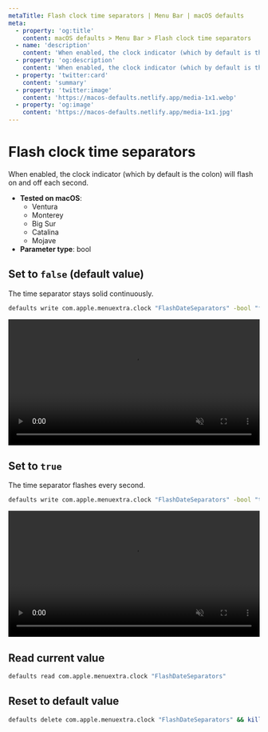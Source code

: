 ```yaml
---
metaTitle: Flash clock time separators | Menu Bar | macOS defaults
meta:
  - property: 'og:title'
    content: macOS defaults > Menu Bar > Flash clock time separators
  - name: 'description'
    content: 'When enabled, the clock indicator (which by default is the colon) will flash on and off each second.'
  - property: 'og:description'
    content: 'When enabled, the clock indicator (which by default is the colon) will flash on and off each second.'
  - property: 'twitter:card'
    content: 'summary'
  - property: 'twitter:image'
    content: 'https://macos-defaults.netlify.app/media-1x1.webp'
  - property: 'og:image'
    content: 'https://macos-defaults.netlify.app/media-1x1.jpg'
---
```


# Flash clock time separators

When enabled, the clock indicator (which by default is the colon) will flash on and off each second.

<!-- break lists -->

- **Tested on macOS**:
  - Ventura
  - Monterey
  - Big Sur
  - Catalina
  - Mojave
- **Parameter type**: bool

## Set to `false` (default value)

The time separator stays solid continuously.

```bash
defaults write com.apple.menuextra.clock "FlashDateSeparators" -bool "false" && killall SystemUIServer
```

<video autoplay loop muted playsinline width="727" height="40" style="max-width: 100%; height: auto">
  <source src="../../images/menubar/FlashDateSeparators/false.mp4" type="video/mp4">
  Example output with value set to false
</video>

## Set to `true`

The time separator flashes every second.

```bash
defaults write com.apple.menuextra.clock "FlashDateSeparators" -bool "true" && killall SystemUIServer
```

<video autoplay loop muted playsinline width="727" height="40" style="max-width: 100%; height: auto">
  <source src="../../images/menubar/FlashDateSeparators/true.mp4" type="video/mp4">
  Example output with value set to true
</video>

## Read current value

```bash
defaults read com.apple.menuextra.clock "FlashDateSeparators"
```

## Reset to default value

```bash
defaults delete com.apple.menuextra.clock "FlashDateSeparators" && killall SystemUIServer
```
